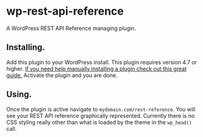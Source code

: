 # wp-rest-api-reference
A WordPress REST API Reference managing plugin.

## Installing.
Add this plugin to your WordPress install. This plugin requires version 4.7 or higher. [If you need help manually installing a plugin check out this great guide.](https://codex.wordpress.org/Managing_Plugins#Manual_Plugin_Installation) Activate the plugin and you are done.

## Using.
Once the plugin is active navigate to `mydomain.com/rest-reference`. You will see your REST API reference graphically represented. Currently there is no CSS styling really other than what is loaded by the theme in the `wp_head()` call.
